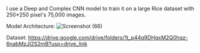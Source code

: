 I use a Deep and Complex CNN model to train it on a large Rice dataset with 250*250 pixel's 75,000 images.


Model Architecture:
![Screenshot (66)](https://github.com/NishantkSingh0/Complex-CNN-model-on-large-Rice-Dataset/assets/166206623/b3dcc8b3-024e-4355-bbde-ff2d4b91fee7)


Dataset:
https://drive.google.com/drive/folders/1t_p44q9DHqxM2Q0hqz-6nabMzJI2S2mB?usp=drive_link
